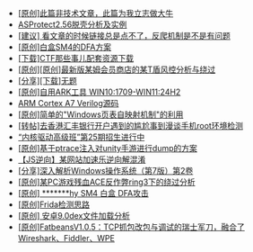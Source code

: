+ [[原创]此篇非技术文章，此篇为我立志做大牛](https://bbs.kanxue.com/thread-284823.htm)
+ [ASProtect2.56脱壳分析及实例](https://bbs.kanxue.com/thread-286248.htm)
+ [[建议] 看文章的时候链接总是点不了，反爬机制是不是有问题](https://bbs.kanxue.com/thread-286244.htm)
+ [[原创]白盒SM4的DFA方案](https://bbs.kanxue.com/thread-285292.htm)
+ [[下载]CTF那些事儿配套资源下载](https://bbs.kanxue.com/thread-283930.htm)
+ [[原创][原创]最新版某姆会员商店的某T盾风控分析与绕过](https://bbs.kanxue.com/thread-286243.htm)
+ [[分享][下载]无题](https://bbs.kanxue.com/thread-286247.htm)
+ [[原创]自用ARK工具 WIN10:1709-WIN11:24H2](https://bbs.kanxue.com/thread-286026.htm)
+ [ARM Cortex A7 Verilog源码](https://bbs.kanxue.com/thread-286246.htm)
+ [[原创]简单的"Windows页表自映射机制"的利用](https://bbs.kanxue.com/thread-285332.htm)
+ [[转帖]去香港汇丰银行开户遇到的尴尬事到漫谈手机root环境检测](https://bbs.kanxue.com/thread-285754.htm)
+ [“内核驱动高级班”第25期招生进行中](https://bbs.kanxue.com/thread-280081.htm)
+ [[原创]基于ptrace注入对unity手游进行dump的方案](https://bbs.kanxue.com/thread-286222.htm)
+ [【JS逆向】某网站加速乐逆向解混淆](https://bbs.kanxue.com/thread-286225.htm)
+ [[分享]深入解析Windows操作系统（第7版）第2卷](https://bbs.kanxue.com/thread-284817.htm)
+ [[原创]某PC游戏残血ACE反作弊ring3下的绕过分析](https://bbs.kanxue.com/thread-284667.htm)
+ [[原创] *******hy SM4 白盒 DFA攻击](https://bbs.kanxue.com/thread-285313.htm)
+ [[原创]Frida检测思路](https://bbs.kanxue.com/thread-286233.htm)
+ [[原创] 安卓9.0dex文件加载分析](https://bbs.kanxue.com/thread-286250.htm)
+ [[原创]FatbeansV1.0.5：TCP抓包改包与调试的瑞士军刀，融合了Wireshark、Fiddler、WPE](https://bbs.kanxue.com/thread-284571.htm)
